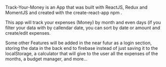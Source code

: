 Track-Your-Money is an App that was built with ReactJS, Redux and MomentJS and created with the create-react-app npm . 

This app will track your expenses (Money) by month and even days (if you filter your data with by callendar date, you can sort by date or amount and create/edit expenses.

Some other Features will be added in the near futur as a login section, storing the data in the back end to firebase instead of just saving it to the localStorage, a calculator that will give to the user all the expenses of the months, a budget manager, and more...


